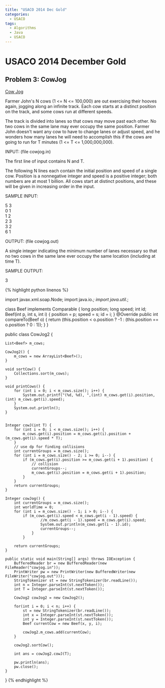 ```yaml
---
title: "USACO 2014 Dec Gold"
categories:
  - USACO
tags:
  - Algorithms
  - Java
  - USACO
---
```


# USACO 2014 December Gold

## Problem 3: CowJog

[Cow Jog](http://usaco.org/index.php?page=viewproblem2&cpid=496)

Farmer John's N cows (1 <= N <= 100,000) are out exercising their
hooves again, jogging along an infinite track.  Each cow starts at a
distinct position on the track, and some cows run at different speeds.  

The track is divided into lanes so that cows may move past each other.
No two cows in the same lane may ever occupy the same position.
Farmer John doesn't want any cow to have to change lanes or adjust
speed, and he wonders how many lanes he will need to accomplish this
if the cows are going to run for T minutes (1 <= T <= 1,000,000,000).  

INPUT: (file cowjog.in)  

The first line of input contains N and T.  

The following N lines each contain the initial position and speed of a
single cow.  Position is a nonnegative integer and speed is a positive
integer; both numbers are at most 1 billion.  All cows start at
distinct positions, and these will be given in increasing order in the
input.  

SAMPLE INPUT:  

5 3  
0 1  
1 2  
2 3  
3 2  
6 1  

OUTPUT: (file cowjog.out)  

A single integer indicating the minimum number of lanes necessary so
that no two cows in the same lane ever occupy the same location
(including at time T).  

SAMPLE OUTPUT:  

3  

{% highlight python linenos %}

import javax.xml.soap.Node;
import java.io.*;
import java.util.*;

class Beef implements Comparable<Beef> {
    long position;
    long speed;
    int id;
    Beef(int p, int s, int i) {
        position = p;
        speed = s;
        id = i;
    }
    @Override
    public int compareTo(Beef o) {
        return (this.position < o.position ? -1 :
                (this.position == o.position ? 0 : 1));
    }
}

public class CowJog2 {

    List<Beef> m_cows;

    CowJog2() {
        m_cows = new ArrayList<Beef>();
    }

    void sortCow() {
        Collections.sort(m_cows);
    }

    void printCows() {
        for (int i = 0; i < m_cows.size(); i++) {
            System.out.printf("(%d, %d), ",(int) m_cows.get(i).position, (int) m_cows.get(i).speed);
        }
        System.out.println();
    }


    Integer cowJ(int T) {
        for (int i = 0; i < m_cows.size(); i++) {
            m_cows.get(i).position = m_cows.get(i).position + (m_cows.get(i).speed * T);
        }
        // use dp for finding collisions
        int currentGroups = m_cows.size();
        for (int i = m_cows.size() - 2; i >= 0; i--) {
            if (m_cows.get(i).position >= m_cows.get(i + 1).position) {
                // collision
                currentGroups--;
                m_cows.get(i).position = m_cows.get(i + 1).position;
            }
        }
        return currentGroups;
    }

    Integer cowJog() {
        int currentGroups = m_cows.size();
        int worldTime = 0;
        for (int i = m_cows.size() - 1; i > 0; i--) {
            if (m_cows.get(i).speed < m_cows.get(i - 1).speed) {
                    //m_cows.get(i - 1).speed = m_cows.get(i).speed;
                    System.out.println(m_cows.get(i - 1).id);
                    currentGroups--;
                }
            }

        return currentGroups;
    }

    public static void main(String[] args) throws IOException {
        BufferedReader br = new BufferedReader(new FileReader("cowjog.in"));
        PrintWriter pw = new PrintWriter(new BufferedWriter(new FileWriter("cowjog.out")));
        StringTokenizer st = new StringTokenizer(br.readLine());
        int n = Integer.parseInt(st.nextToken());
        int T = Integer.parseInt(st.nextToken());

        CowJog2 cowJog2 = new CowJog2();

        for(int i = 0; i < n; i++) {
            st = new StringTokenizer(br.readLine());
            int x = Integer.parseInt(st.nextToken());
            int y = Integer.parseInt(st.nextToken());
            Beef currentCow = new Beef(x, y, i);

            cowJog2.m_cows.add(currentCow);
        }

        cowJog2.sortCow();

        int ans = cowJog2.cowJ(T);

        pw.println(ans);
        pw.close();
    }
}
{% endhighlight %}
